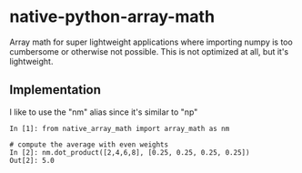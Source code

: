 # native-python-array-math
Array math for super lightweight applications where importing numpy is too cumbersome or otherwise not possible. This is not optimized at all, but it's lightweight.

## Implementation
I like to use the "nm" alias since it's similar to "np"
~~~
In [1]: from native_array_math import array_math as nm

# compute the average with even weights
In [2]: nm.dot_product([2,4,6,8], [0.25, 0.25, 0.25, 0.25])
Out[2]: 5.0
~~~
